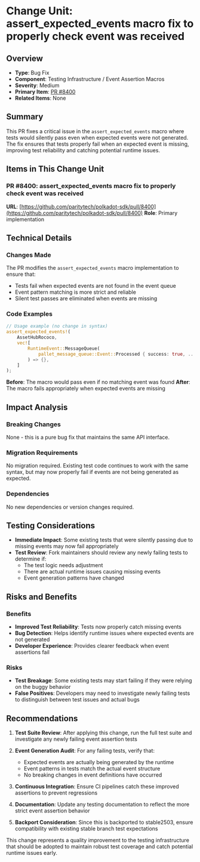 # Change Unit: assert_expected_events macro fix to properly check event was received

## Overview
- **Type**: Bug Fix
- **Component**: Testing Infrastructure / Event Assertion Macros
- **Severity**: Medium
- **Primary Item**: [PR #8400](https://github.com/paritytech/polkadot-sdk/pull/8400)
- **Related Items**: None

## Summary
This PR fixes a critical issue in the `assert_expected_events` macro where tests would silently pass even when expected events were not generated. The fix ensures that tests properly fail when an expected event is missing, improving test reliability and catching potential runtime issues.

## Items in This Change Unit

### PR #8400: assert_expected_events macro fix to properly check event was received
**URL**: [https://github.com/paritytech/polkadot-sdk/pull/8400](https://github.com/paritytech/polkadot-sdk/pull/8400)
**Role**: Primary implementation

## Technical Details

### Changes Made
The PR modifies the `assert_expected_events` macro implementation to ensure that:
- Tests fail when expected events are not found in the event queue
- Event pattern matching is more strict and reliable
- Silent test passes are eliminated when events are missing

### Code Examples
```rust
// Usage example (no change in syntax)
assert_expected_events!(
    AssetHubRococo,
    vec![
        RuntimeEvent::MessageQueue(
            pallet_message_queue::Event::Processed { success: true, .. }
        ) => {},
    ]
);
```

**Before**: The macro would pass even if no matching event was found
**After**: The macro fails appropriately when expected events are missing

## Impact Analysis

### Breaking Changes
None - this is a pure bug fix that maintains the same API interface.

### Migration Requirements
No migration required. Existing test code continues to work with the same syntax, but may now properly fail if events are not being generated as expected.

### Dependencies
No new dependencies or version changes required.

## Testing Considerations
- **Immediate Impact**: Some existing tests that were silently passing due to missing events may now fail appropriately
- **Test Review**: Fork maintainers should review any newly failing tests to determine if:
  - The test logic needs adjustment
  - There are actual runtime issues causing missing events
  - Event generation patterns have changed

## Risks and Benefits

### Benefits
- **Improved Test Reliability**: Tests now properly catch missing events
- **Bug Detection**: Helps identify runtime issues where expected events are not generated
- **Developer Experience**: Provides clearer feedback when event assertions fail

### Risks
- **Test Breakage**: Some existing tests may start failing if they were relying on the buggy behavior
- **False Positives**: Developers may need to investigate newly failing tests to distinguish between test issues and actual bugs

## Recommendations

1. **Test Suite Review**: After applying this change, run the full test suite and investigate any newly failing event assertion tests

2. **Event Generation Audit**: For any failing tests, verify that:
   - Expected events are actually being generated by the runtime
   - Event patterns in tests match the actual event structure
   - No breaking changes in event definitions have occurred

3. **Continuous Integration**: Ensure CI pipelines catch these improved assertions to prevent regressions

4. **Documentation**: Update any testing documentation to reflect the more strict event assertion behavior

5. **Backport Consideration**: Since this is backported to stable2503, ensure compatibility with existing stable branch test expectations

This change represents a quality improvement to the testing infrastructure that should be adopted to maintain robust test coverage and catch potential runtime issues early.